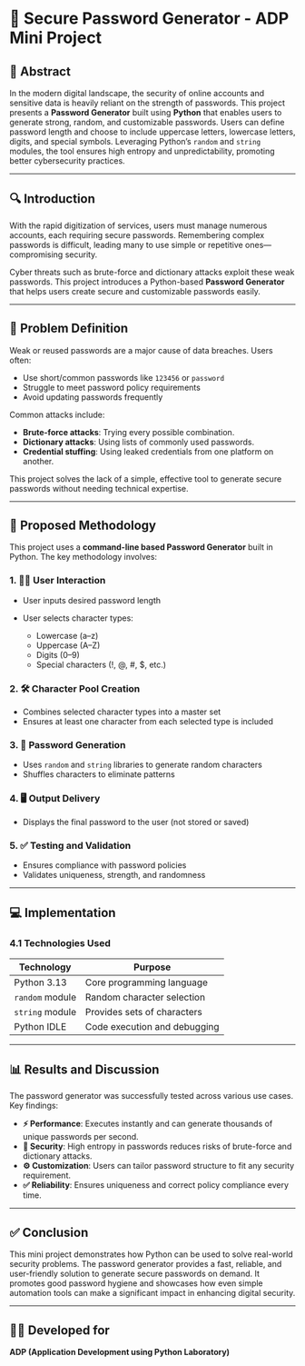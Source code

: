 # 🔐 Secure Password Generator - ADP Mini Project

## 📄 Abstract

In the modern digital landscape, the security of online accounts and sensitive data is heavily reliant on the strength of passwords. This project presents a **Password Generator** built using **Python** that enables users to generate strong, random, and customizable passwords. Users can define password length and choose to include uppercase letters, lowercase letters, digits, and special symbols. Leveraging Python’s `random` and `string` modules, the tool ensures high entropy and unpredictability, promoting better cybersecurity practices.

---

## 🔍 Introduction

With the rapid digitization of services, users must manage numerous accounts, each requiring secure passwords. Remembering complex passwords is difficult, leading many to use simple or repetitive ones—compromising security.

Cyber threats such as brute-force and dictionary attacks exploit these weak passwords. This project introduces a Python-based **Password Generator** that helps users create secure and customizable passwords easily.

---

## 🧩 Problem Definition

Weak or reused passwords are a major cause of data breaches. Users often:

* Use short/common passwords like `123456` or `password`
* Struggle to meet password policy requirements
* Avoid updating passwords frequently

Common attacks include:

* **Brute-force attacks**: Trying every possible combination.
* **Dictionary attacks**: Using lists of commonly used passwords.
* **Credential stuffing**: Using leaked credentials from one platform on another.

This project solves the lack of a simple, effective tool to generate secure passwords without needing technical expertise.

---

## 🔧 Proposed Methodology

This project uses a **command-line based Password Generator** built in Python. The key methodology involves:

### 1. 🧑‍💻 User Interaction

* User inputs desired password length
* User selects character types:

  * Lowercase (a–z)
  * Uppercase (A–Z)
  * Digits (0–9)
  * Special characters (!, @, #, \$, etc.)

### 2. 🛠️ Character Pool Creation

* Combines selected character types into a master set
* Ensures at least one character from each selected type is included

### 3. 🔄 Password Generation

* Uses `random` and `string` libraries to generate random characters
* Shuffles characters to eliminate patterns

### 4. 🖥️ Output Delivery

* Displays the final password to the user (not stored or saved)

### 5. ✅ Testing and Validation

* Ensures compliance with password policies
* Validates uniqueness, strength, and randomness

---

## 💻 Implementation

### 4.1 Technologies Used

| Technology      | Purpose                      |
| --------------- | ---------------------------- |
| Python 3.13     | Core programming language    |
| `random` module | Random character selection   |
| `string` module | Provides sets of characters  |
| Python IDLE     | Code execution and debugging |

---

## 📊 Results and Discussion

The password generator was successfully tested across various use cases. Key findings:

* **⚡ Performance**: Executes instantly and can generate thousands of unique passwords per second.
* **🔐 Security**: High entropy in passwords reduces risks of brute-force and dictionary attacks.
* **⚙️ Customization**: Users can tailor password structure to fit any security requirement.
* **✅ Reliability**: Ensures uniqueness and correct policy compliance every time.

---

## ✅ Conclusion

This mini project demonstrates how Python can be used to solve real-world security problems. The password generator provides a fast, reliable, and user-friendly solution to generate secure passwords on demand. It promotes good password hygiene and showcases how even simple automation tools can make a significant impact in enhancing digital security.

---

## 👨‍💻 Developed for

**ADP (Application Development using Python Laboratory)**
